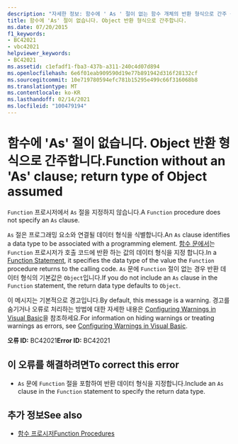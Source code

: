 ```yaml
---
description: "자세한 정보: 함수에 ' As ' 절이 없는 함수 개체의 반환 형식으로 간주 됩니다."
title: 함수에 'As' 절이 없습니다. Object 반환 형식으로 간주합니다.
ms.date: 07/20/2015
f1_keywords:
- BC42021
- vbc42021
helpviewer_keywords:
- BC42021
ms.assetid: c1efadf1-fba3-437b-a311-240c4d07d894
ms.openlocfilehash: 6e6f01eab909590d19e77b891942d316f28132cf
ms.sourcegitcommit: 10e719780594efc781b15295e499c66f316068b8
ms.translationtype: MT
ms.contentlocale: ko-KR
ms.lasthandoff: 02/14/2021
ms.locfileid: "100479194"
---
```

# <a name="function-without-an-as-clause-return-type-of-object-assumed"></a><span data-ttu-id="c59a9-103">함수에 'As' 절이 없습니다. Object 반환 형식으로 간주합니다.</span><span class="sxs-lookup"><span data-stu-id="c59a9-103">Function without an 'As' clause; return type of Object assumed</span></span>

<span data-ttu-id="c59a9-104">`Function` 프로시저에서 `As` 절을 지정하지 않습니다.</span><span class="sxs-lookup"><span data-stu-id="c59a9-104">A `Function` procedure does not specify an `As` clause.</span></span>  
  
 <span data-ttu-id="c59a9-105">`As` 절은 프로그래밍 요소와 연결될 데이터 형식을 식별합니다.</span><span class="sxs-lookup"><span data-stu-id="c59a9-105">An `As` clause identifies a data type to be associated with a programming element.</span></span> <span data-ttu-id="c59a9-106">[함수 문에서](../language-reference/statements/function-statement.md)는 `Function` 프로시저가 호출 코드에 반환 하는 값의 데이터 형식을 지정 합니다.</span><span class="sxs-lookup"><span data-stu-id="c59a9-106">In a [Function Statement](../language-reference/statements/function-statement.md), it specifies the data type of the value the `Function` procedure returns to the calling code.</span></span> <span data-ttu-id="c59a9-107">`As` 문에 `Function` 절이 없는 경우 반환 데이터 형식의 기본값은 `Object`입니다.</span><span class="sxs-lookup"><span data-stu-id="c59a9-107">If you do not include an `As` clause in the `Function` statement, the return data type defaults to `Object`.</span></span>  
  
 <span data-ttu-id="c59a9-108">이 메시지는 기본적으로 경고입니다.</span><span class="sxs-lookup"><span data-stu-id="c59a9-108">By default, this message is a warning.</span></span> <span data-ttu-id="c59a9-109">경고를 숨기거나 오류로 처리하는 방법에 대한 자세한 내용은 [Configuring Warnings in Visual Basic](/visualstudio/ide/configuring-warnings-in-visual-basic)을 참조하세요.</span><span class="sxs-lookup"><span data-stu-id="c59a9-109">For information on hiding warnings or treating warnings as errors, see [Configuring Warnings in Visual Basic](/visualstudio/ide/configuring-warnings-in-visual-basic).</span></span>  
  
 <span data-ttu-id="c59a9-110">**오류 ID:** BC42021</span><span class="sxs-lookup"><span data-stu-id="c59a9-110">**Error ID:** BC42021</span></span>  
  
## <a name="to-correct-this-error"></a><span data-ttu-id="c59a9-111">이 오류를 해결하려면</span><span class="sxs-lookup"><span data-stu-id="c59a9-111">To correct this error</span></span>  
  
- <span data-ttu-id="c59a9-112">`As` 문에 `Function` 절을 포함하여 반환 데이터 형식을 지정합니다.</span><span class="sxs-lookup"><span data-stu-id="c59a9-112">Include an `As` clause in the `Function` statement to specify the return data type.</span></span>  
  
## <a name="see-also"></a><span data-ttu-id="c59a9-113">추가 정보</span><span class="sxs-lookup"><span data-stu-id="c59a9-113">See also</span></span>

- [<span data-ttu-id="c59a9-114">함수 프로시저</span><span class="sxs-lookup"><span data-stu-id="c59a9-114">Function Procedures</span></span>](../programming-guide/language-features/procedures/function-procedures.md)
